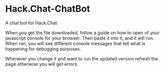 # Hack.Chat-ChatBot
A chat bot for Hack.Chat

When you get the file downloaded, follow a guide on how to open of your javascript console for your browser.
Then paste it into it, and it will run.
When ran, you will see different console messages that tell what is happening for debugging purposes.

Whenever you change it and want to run the updated version refresh the page otherwise you will get errors.
